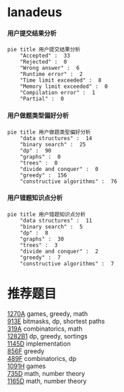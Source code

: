 # lanadeus

<!-- tabs:start -->



#### **用户提交结果分析**

```mermaid
pie title 用户提交结果分析
    "Accepted" :  33
    "Rejected" :  0
    "Wrong answer" :  6
    "Runtime error" :  2
    "Time limit exceeded" :  8
    "Memory limit exceeded" :  0
    "Compilation error" :  1
    "Partial" :  0
```

#### **用户做题类型偏好分析**

```mermaid
pie title 用户做题类型偏好分析
    "data structures" :  14
    "binary search" :  25
    "dp" :  90
    "graphs" :  0
    "trees" :  0
    "divide and conquer" :  0
    "greedy" :  156
    "constructive algorithms" :  76
```
#### **用户错题知识点分析**

```mermaid
pie title 用户错题知识点分析
    "data structures" :  11
    "binary search" :  5
    "dp" :  8
    "graphs" :  30
    "trees" :  3
    "divide and conquer" :  2
    "greedy" :  7
    "constructive algorithms" :  7
```



<!-- tabs:end -->
# 推荐题目
[1270A](https://codeforces.com/contest/1270/problem/A)		games,
                        greedy,
                        math		  
[913E](https://codeforces.com/contest/913/problem/E)		bitmasks,
                        dp,
                        shortest paths		  
[319A](https://codeforces.com/contest/319/problem/A)		combinatorics,
                        math		  
[1282B1](https://codeforces.com/contest/1282B/problem/1)		dp,
                        greedy,
                        sortings		  
[1145D](https://codeforces.com/contest/1145/problem/D)		implementation		  
[856F](https://codeforces.com/contest/856/problem/F)		greedy		  
[489F](https://codeforces.com/contest/489/problem/F)		combinatorics,
                        dp		  
[1091H](https://codeforces.com/contest/1091/problem/H)		games		  
[735D](https://codeforces.com/contest/735/problem/D)		math,
                        number theory		  
[1165D](https://codeforces.com/contest/1165/problem/D)		math,
                        number theory		  
